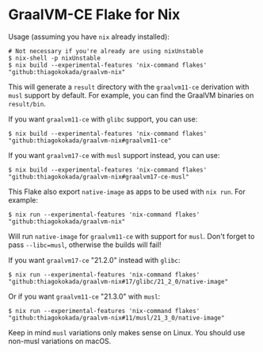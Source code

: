 # GraalVM-CE Flake for Nix

Usage (assuming you have `nix` already installed):

```shellsession
# Not necessary if you're already are using nixUnstable
$ nix-shell -p nixUnstable
$ nix build --experimental-features 'nix-command flakes' "github:thiagokokada/graalvm-nix"
```

This will generate a `result` directory with the `graalvm11-ce` derivation with
`musl` support by default. For example, you can find the GraalVM binaries on
`result/bin`.

If you want `graalvm11-ce` with `glibc` support, you can use:

```shellsession
$ nix build --experimental-features 'nix-command flakes' "github:thiagokokada/graalvm-nix#graalvm11-ce"
```

If you want `graalvm17-ce` with `musl` support instead, you can use:

```shellsession
$ nix build --experimental-features 'nix-command flakes' "github:thiagokokada/graalvm-nix#graalvm17-ce-musl"
```

This Flake also export `native-image` as apps to be used with `nix run`. For example:


```shellsession
$ nix run --experimental-features 'nix-command flakes' "github:thiagokokada/graalvm-nix"
```

Will run `native-image` for `graalvm11-ce` with support for `musl`. Don't forget
to pass `--libc=musl`, otherwise the builds will fail!

If you want `graalvm17-ce` "21.2.0" instead with `glibc`:

```shellsession
$ nix run --experimental-features 'nix-command flakes' "github:thiagokokada/graalvm-nix#17/glibc/21_2_0/native-image"
```

Or if you want `graalvm11-ce` "21.3.0" with `musl`:

```shellsession
$ nix run --experimental-features 'nix-command flakes' "github:thiagokokada/graalvm-nix#11/musl/21_3_0/native-image"
```

Keep in mind `musl` variations only makes sense on Linux. You should use
non-musl variations on macOS.
